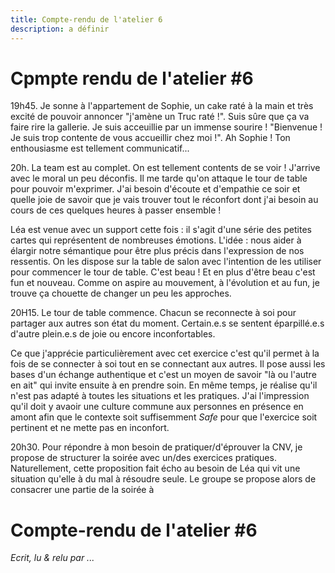 ```yaml
---
title: Compte-rendu de l'atelier 6
description: a définir
---
```


# Cpmpte rendu de l'atelier #6  
19h45. 
Je sonne à l'appartement de Sophie, un cake raté à la main et très excité de pouvoir annoncer "j'amène un Truc raté !". Suis sûre que ça va faire rire la gallerie. Je suis acceuillie par un immense sourire ! 
"Bienvenue ! Je suis trop contente de vous accueillir chez moi !". Ah Sophie ! Ton enthousiasme est tellement communicatif...

20h. 
La team est au complet. On est tellement contents de se voir ! J'arrive avec le moral un peu déconfis. Il me tarde qu'on attaque le tour de table pour pouvoir m'exprimer. J'ai besoin d'écoute et d'empathie ce soir et quelle joie de savoir que je vais trouver tout le réconfort dont j'ai besoin au cours de ces quelques heures à passer ensemble !

Léa est venue avec un support cette fois : il s'agit d'une série des petites cartes qui représentent de nombreuses émotions. L'idée : nous aider à élargir notre sémantique pour être plus précis dans l'expression de nos ressentis. On les dispose sur la table de salon avec l'intention de les utiliser pour commencer le tour de table. C'est beau ! Et en plus d'être beau c'est fun et nouveau. Comme on aspire au mouvement, à l'évolution et au fun, je trouve ça chouette de changer un peu les approches. 

20H15.
Le tour de table commence. Chacun se reconnecte à soi pour partager aux autres son état du moment. Certain.e.s se sentent éparpillé.e.s
d'autre plein.e.s de joie ou encore inconfortables.

Ce que j'apprécie particulièrement avec cet exercice c'est qu'il permet à la fois de se connecter à soi tout en se connectant aux autres. Il pose aussi les bases d'un échange authentique et c'est un moyen de savoir "là ou l'autre en ait" qui invite ensuite à en prendre soin.
En même temps, je réalise qu'il n'est pas adapté à toutes les situations et les pratiques. J'ai l'impression qu'il doit y avaoir une culture commune aux personnes en présence en amont afin que le contexte soit suffisemment *Safe* pour que l'exercice soit pertinent et ne mette pas en inconfort. 

20h30.
Pour répondre à mon besoin de pratiquer/d'éprouver la CNV, je propose de structurer la soirée avec un/des exercices pratiques. Naturellement, cette proposition fait écho au besoin de Léa qui vit une situation qu'elle à du mal à résoudre seule. Le groupe se propose alors de consacrer une partie de la soirée à 

# Compte-rendu de l'atelier #6  


*Ecrit, lu & relu par ...*
